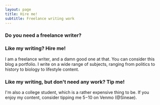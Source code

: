 ```yaml
---
layout: page
title: Hire me!
subtitle: Freelance writing work
---
```

### Do you need a freelance writer?
### Like my writing? Hire me!

I am a freelance writer, and a damn good one at that. You can consider this blog a portfolio. I write on a wide range of subjects, ranging from politics to history to biology to lifestyle content. 
  
### Like my writing, but don't need any work? Tip me! 

I'm also a college student, which is a rather expensive thing to be. If you enjoy my content, consider tipping me $5-$10 on Venmo (@Sineae). 
